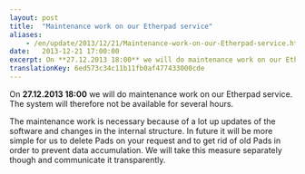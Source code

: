 ```yaml
---
layout: post
title:  "Maintenance work on our Etherpad service"
aliases:
    - /en/update/2013/12/21/Maintenance-work-on-our-Etherpad-service.html
date:   2013-12-21 17:00:00
excerpt: On **27.12.2013 18:00** we will do maintenance work on our Etherpad service. The system will therefore not be available for several hours.
translationKey: 6ed573c34c11b11fb0af477433000cde
---
```


On **27.12.2013 18:00** we will do maintenance work on our Etherpad service. The system will therefore not be available for several hours.

The maintenance work is necessary because of a lot up updates of the software and changes in the internal structure. In future it will be more simple for us to delete Pads on your request and to get rid of old Pads in order to prevent data accumulation. We will take this measure separately though and communicate it transparently.
